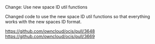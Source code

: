 Change: Use new space ID util functions

Changed code to use the new space ID util functions so that everything works with the new spaces ID format.

https://github.com/owncloud/ocis/pull/3648
https://github.com/owncloud/ocis/pull/3669
